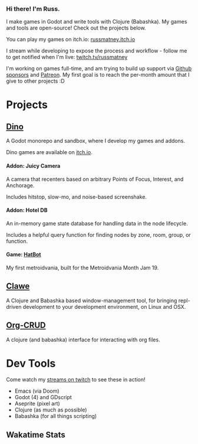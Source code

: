 ### Hi there! I'm Russ.

I make games in Godot and write tools with Clojure (Babashka). My games and
tools are open-source! Check out the projects below.

You can play my games on itch.io: [russmatney.itch.io](https://russmatney.itch.io)

I stream while developing to expose the process and workflow - follow me to get
notified when I'm live: [twitch.tv/russmatney](https://twitch.tv/russmatney)

I'm working on games full-time, and am trying to build up support via [Github
sponsors](https://github.com/sponsors/russmatney) and
[Patreon](https://patreon.com/russmatney). My first goal is to reach the
per-month amount that I give to other projects :D

# Projects

## [Dino](https://github.com/russmatney/dino)

A Godot monorepo and sandbox, where I develop my games and addons.

Dino games are available on [itch.io](https://russmatney.itch.io).

#### Addon: Juicy Camera

A camera that recenters based on arbitrary Points of Focus, Interest, and Anchorage.

Includes hitstop, slow-mo, and noise-based screenshake.

#### Addon: Hotel DB

An in-memory game state database for handling data in the node lifecycle.

Includes a helpful query function for finding nodes by zone, room, group, or function.

#### Game: [HatBot](https://russmatney.itch.io/mvania19)

My first metroidvania, built for the Metroidvania Month Jam 19.

## [Clawe](https://github.com/russmatney/clawe)

A Clojure and Babashka based window-management tool, for bringing repl-driven
development to your development environment, on Linux and OSX.

## [Org-CRUD](https://github.com/russmatney/org-crud)

A clojure (and babashka) interface for interacting with org files.

# Dev Tools

Come watch my [streams on twitch](https://twitch.tv/russmatney) to see these in action!

- Emacs (via Doom)
- Godot (4) and GDscript
- Aseprite (pixel art)
- Clojure (as much as possible)
- Babashka (for all things scripting)

## Wakatime Stats

<!--START_SECTION:waka-->
<!--END_SECTION:waka-->
